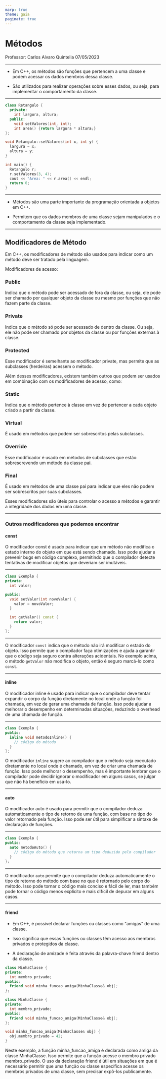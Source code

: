 ```yaml
---
marp: true
theme: gaia
paginate: true
---
```


<!-- _class: lead -->

# Métodos #

Professor: Carlos Alvaro Quintella
07/05/2023

---

* Em C++, os métodos são funções que pertencem a uma classe e podem acessar os dados membros dessa classe.

* São utilizados para realizar operações sobre esses dados, ou seja, para implementar o comportamento da classe.

---

```cpp
class Retangulo {
  private:
    int largura, altura;
  public:
    void setValores(int, int);
    int area() {return largura * altura;}
};

void Retangulo::setValores(int x, int y) {
  largura = x;
  altura = y;
}

int main() {
  Retangulo r;
  r.setValores(3, 4);
  cout << "Area: " << r.area() << endl;
  return 0;
}
```

---

* Métodos são uma parte importante da programação orientada a objetos em C++.

* Permitem que os dados membros de uma classe sejam manipulados e o comportamento da classe seja implementado.

---

## Modificadores de Método ##

Em C++, os modificadores de método são usados para indicar como um método deve ser tratado pela linguagem. 

Modificadores de acesso:

### Public ###

Indica que o método pode ser acessado de fora da classe, ou seja, ele pode ser chamado por qualquer objeto da classe ou mesmo por funções que não fazem parte da classe.

### Private ###

Indica que o método só pode ser acessado de dentro da classe. Ou seja, ele não pode ser chamado por objetos da classe ou por funções externas à classe.

### Protected ###

Esse modificador é semelhante ao modificador private, mas permite que as subclasses (herdeiras) acessem o método.

Além desses modificadores, existem também outros que podem ser usados em combinação com os modificadores de acesso, como:

### Static ###

Indica que o método pertence à classe em vez de pertencer a cada objeto criado a partir da classe.

### Virtual ###

É usado em métodos que podem ser sobrescritos pelas subclasses.

### Override ###

Esse modificador é usado em métodos de subclasses que estão sobrescrevendo um método da classe pai.

### Final ###

É usado em métodos de uma classe pai para indicar que eles não podem ser sobrescritos por suas subclasses.

Esses modificadores são úteis para controlar o acesso a métodos e garantir a integridade dos dados em uma classe.

---

### Outros modificadores que podemos encontrar ###

#### const ####

O modificador const é usado para indicar que um método não modifica o estado interno do objeto em que está sendo chamado. Isso pode ajudar a prevenir bugs em código complexo, permitindo que o compilador detecte tentativas de modificar objetos que deveriam ser imutáveis.

---

```c++
class Exemplo {
private:
  int valor;

public:
  void setValor(int novoValor) {
    valor = novoValor;
  }

  int getValor() const {
    return valor;
  }
};
```

---

O modificador `const` indica que o método não irá modificar o estado do objeto. Isso permite que o compilador faça otimizações e ajuda a garantir que o código seja seguro contra alterações acidentais. No exemplo acima, o método `getValor` não modifica o objeto, então é seguro marcá-lo como `const`.

---

#### inline ####

O modificador inline é usado para indicar que o compilador deve tentar expandir o corpo da função diretamente no local onde a função foi chamada, em vez de gerar uma chamada de função. Isso pode ajudar a melhorar o desempenho em determinadas situações, reduzindo o overhead de uma chamada de função.

---

```c++
class Exemplo {
public:
  inline void metodoInline() {
    // código do método
  }
};
```

O modificador `inline` sugere ao compilador que o método seja executado diretamente no local onde é chamado, em vez de criar uma chamada de função. Isso pode melhorar o desempenho, mas é importante lembrar que o compilador pode decidir ignorar o modificador em alguns casos, se julgar que não há benefício em usá-lo.

---

#### auto ####

O modificador auto é usado para permitir que o compilador deduza automaticamente o tipo de retorno de uma função, com base no tipo do valor retornado pela função. Isso pode ser útil para simplificar a sintaxe de declaração de funções.

---

```c++
class Exemplo {
public:
  auto metodoAuto() {
    // código do método que retorna um tipo deduzido pelo compilador
  }
};
```

---

O modificador `auto` permite que o compilador deduza automaticamente o tipo de retorno do método com base no que é retornado pelo corpo do método. Isso pode tornar o código mais conciso e fácil de ler, mas também pode tornar o código menos explícito e mais difícil de depurar em alguns casos.

---

#### friend ####

* Em C++, é possível declarar funções ou classes como "amigas" de uma classe.

* Isso significa que essas funções ou classes têm acesso aos membros privados e protegidos da classe.

* A declaração de amizade é feita através da palavra-chave friend dentro da classe.

```cpp
class MinhaClasse {
private:
  int membro_privado;
public:
  friend void minha_funcao_amiga(MinhaClasse& obj);
};
```

```cpp
class MinhaClasse {
private:
  int membro_privado;
public:
  friend void minha_funcao_amiga(MinhaClasse& obj);
};

void minha_funcao_amiga(MinhaClasse& obj) {
  obj.membro_privado = 42;
}

```

Neste exemplo, a função minha_funcao_amiga é declarada como amiga da classe MinhaClasse. Isso permite que a função acesse o membro privado membro_privado. O uso da declaração friend é útil em situações em que é necessário permitir que uma função ou classe específica acesse os membros privados de uma classe, sem precisar expô-los publicamente.